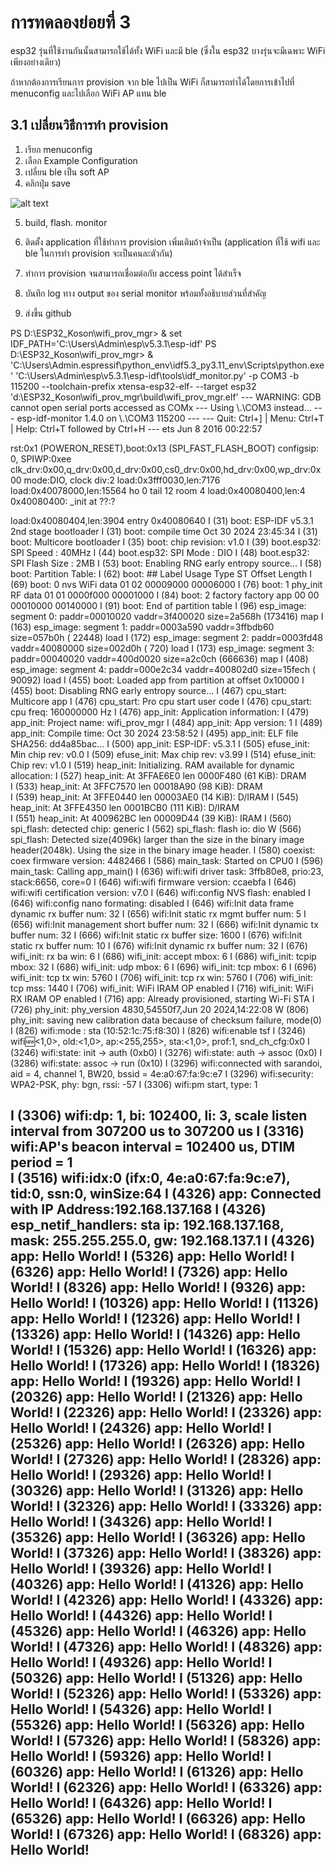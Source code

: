 # การทดลองย่อยที่ 3

esp32 รุ่นที่ใช้งานกันนั้นสามารถใช้ได้ทั้ง WiFi และมี ble (ซึ่งใน esp32 บางรุ่นจะมีเฉพาะ WiFi เพียงอย่างเดียว)

ถ้าหากต้องการเรียนการ provision จาก ble ไปเป็น WiFi ก็สามารถทำได้โดยการเข้าไปที่ menuconfig และไปเลือก WiFi AP แทน ble


## 3.1 เปลี่ยนวิธีการทำ provision
1. เรียก menuconfig
2. เลือก Example Configuration
3. เปลี่ยน ble เป็น soft AP
4. คลิกปุ่ม save

![alt text](image-6.png)

5. build, flash. monitor

6. ติดตั้ง application ที่ใช้ทำการ provision เพิ่มเติมถ้าจำเป็น (application ที่ใช้ wifi และ ble ในการทำ provision จะเป็นคนละตัวกัน)
   
7. ทำการ provision จนสามารถเชื่อมต่อกับ access point ได้สำเร็จ
8. บันทึก log ทาง output ของ serial monitor พร้อมทั้งอธิบายส่วนที่สำคัญ
9. ส่งขึ้น github

PS D:\ESP32_Koson\wifi_prov_mgr> & set IDF_PATH='C:\Users\Admin\esp\v5.3.1\esp-idf'
PS D:\ESP32_Koson\wifi_prov_mgr> & 'C:\Users\Admin\.espressif\python_env\idf5.3_py3.11_env\Scripts\python.exe' 'C:\Users\Admin\esp\v5.3.1\esp-idf\tools\idf_monitor.py' -p COM3 -b 115200 --toolchain-prefix xtensa-esp32-elf- --target esp32 'd:\ESP32_Koson\wifi_prov_mgr\build\wifi_prov_mgr.elf'
--- WARNING: GDB cannot open serial ports accessed as COMx
--- Using \\.\COM3 instead...
--- esp-idf-monitor 1.4.0 on \\.\COM3 115200 ---
--- Quit: Ctrl+] | Menu: Ctrl+T | Help: Ctrl+T followed by Ctrl+H ---
ets Jun  8 2016 00:22:57

rst:0x1 (POWERON_RESET),boot:0x13 (SPI_FAST_FLASH_BOOT)
configsip: 0, SPIWP:0xee
clk_drv:0x00,q_drv:0x00,d_drv:0x00,cs0_drv:0x00,hd_drv:0x00,wp_drv:0x00
mode:DIO, clock div:2
load:0x3fff0030,len:7176
load:0x40078000,len:15564
ho 0 tail 12 room 4
load:0x40080400,len:4
0x40080400: _init at ??:?

load:0x40080404,len:3904
entry 0x40080640
I (31) boot: ESP-IDF v5.3.1 2nd stage bootloader
I (31) boot: compile time Oct 30 2024 23:45:34
I (31) boot: Multicore bootloader
I (35) boot: chip revision: v1.0
I (39) boot.esp32: SPI Speed      : 40MHz
I (44) boot.esp32: SPI Mode       : DIO
I (48) boot.esp32: SPI Flash Size : 2MB
I (53) boot: Enabling RNG early entropy source...
I (58) boot: Partition Table:
I (62) boot: ## Label            Usage          Type ST Offset   Length
I (69) boot:  0 nvs              WiFi data        01 02 00009000 00006000
I (76) boot:  1 phy_init         RF data          01 01 0000f000 00001000
I (84) boot:  2 factory          factory app      00 00 00010000 00140000
I (91) boot: End of partition table
I (96) esp_image: segment 0: paddr=00010020 vaddr=3f400020 size=2a568h (173416) map
I (163) esp_image: segment 1: paddr=0003a590 vaddr=3ffbdb60 size=057b0h ( 22448) load
I (172) esp_image: segment 2: paddr=0003fd48 vaddr=40080000 size=002d0h (   720) load
I (173) esp_image: segment 3: paddr=00040020 vaddr=400d0020 size=a2c0ch (666636) map
I (408) esp_image: segment 4: paddr=000e2c34 vaddr=400802d0 size=15fech ( 90092) load
I (455) boot: Loaded app from partition at offset 0x10000
I (455) boot: Disabling RNG early entropy source...
I (467) cpu_start: Multicore app
I (476) cpu_start: Pro cpu start user code
I (476) cpu_start: cpu freq: 160000000 Hz
I (476) app_init: Application information:
I (479) app_init: Project name:     wifi_prov_mgr
I (484) app_init: App version:      1
I (489) app_init: Compile time:     Oct 30 2024 23:58:52
I (495) app_init: ELF file SHA256:  dd4a85bac...
I (500) app_init: ESP-IDF:          v5.3.1
I (505) efuse_init: Min chip rev:     v0.0
I (509) efuse_init: Max chip rev:     v3.99 
I (514) efuse_init: Chip rev:         v1.0
I (519) heap_init: Initializing. RAM available for dynamic allocation:
I (527) heap_init: At 3FFAE6E0 len 0000F480 (61 KiB): DRAM       
I (533) heap_init: At 3FFC7570 len 00018A90 (98 KiB): DRAM       
I (539) heap_init: At 3FFE0440 len 00003AE0 (14 KiB): D/IRAM
I (545) heap_init: At 3FFE4350 len 0001BCB0 (111 KiB): D/IRAM    
I (551) heap_init: At 400962BC len 00009D44 (39 KiB): IRAM
I (560) spi_flash: detected chip: generic
I (562) spi_flash: flash io: dio
W (566) spi_flash: Detected size(4096k) larger than the size in the binary image header(2048k). Using the size in the binary image header.
I (580) coexist: coex firmware version: 4482466
I (586) main_task: Started on CPU0
I (596) main_task: Calling app_main()
I (636) wifi:wifi driver task: 3ffb80e8, prio:23, stack:6656, core=0
I (646) wifi:wifi firmware version: ccaebfa
I (646) wifi:wifi certification version: v7.0
I (646) wifi:config NVS flash: enabled
I (646) wifi:config nano formating: disabled
I (646) wifi:Init data frame dynamic rx buffer num: 32
I (656) wifi:Init static rx mgmt buffer num: 5
I (656) wifi:Init management short buffer num: 32
I (666) wifi:Init dynamic tx buffer num: 32
I (666) wifi:Init static rx buffer size: 1600
I (676) wifi:Init static rx buffer num: 10
I (676) wifi:Init dynamic rx buffer num: 32
I (676) wifi_init: rx ba win: 6
I (686) wifi_init: accept mbox: 6
I (686) wifi_init: tcpip mbox: 32
I (686) wifi_init: udp mbox: 6
I (696) wifi_init: tcp mbox: 6
I (696) wifi_init: tcp tx win: 5760
I (706) wifi_init: tcp rx win: 5760
I (706) wifi_init: tcp mss: 1440
I (706) wifi_init: WiFi IRAM OP enabled
I (716) wifi_init: WiFi RX IRAM OP enabled
I (716) app: Already provisioned, starting Wi-Fi STA
I (726) phy_init: phy_version 4830,54550f7,Jun 20 2024,14:22:08
W (806) phy_init: saving new calibration data because of checksum failure, mode(0)
I (826) wifi:mode : sta (10:52:1c:75:f8:30)
I (826) wifi:enable tsf
I (3246) wifi:new:<1,0>, old:<1,0>, ap:<255,255>, sta:<1,0>, prof:1, snd_ch_cfg:0x0
I (3246) wifi:state: init -> auth (0xb0)
I (3276) wifi:state: auth -> assoc (0x0)
I (3286) wifi:state: assoc -> run (0x10)
I (3296) wifi:connected with sarandoi, aid = 4, channel 1, BW20, bssid = 4e:a0:67:fa:9c:e7
I (3296) wifi:security: WPA2-PSK, phy: bgn, rssi: -57
I (3306) wifi:pm start, type: 1

I (3306) wifi:dp: 1, bi: 102400, li: 3, scale listen interval from 307200 us to 307200 us
I (3316) wifi:AP's beacon interval = 102400 us, DTIM period = 1  
I (3516) wifi:<ba-add>idx:0 (ifx:0, 4e:a0:67:fa:9c:e7), tid:0, ssn:0, winSize:64
I (4326) app: Connected with IP Address:192.168.137.168
I (4326) esp_netif_handlers: sta ip: 192.168.137.168, mask: 255.255.255.0, gw: 192.168.137.1
I (4326) app: Hello World!
I (5326) app: Hello World!
I (6326) app: Hello World!
I (7326) app: Hello World!
I (8326) app: Hello World!
I (9326) app: Hello World!
I (10326) app: Hello World!
I (11326) app: Hello World!
I (12326) app: Hello World!
I (13326) app: Hello World!
I (14326) app: Hello World!
I (15326) app: Hello World!
I (16326) app: Hello World!
I (17326) app: Hello World!
I (18326) app: Hello World!
I (19326) app: Hello World!
I (20326) app: Hello World!
I (21326) app: Hello World!
I (22326) app: Hello World!
I (23326) app: Hello World!
I (24326) app: Hello World!
I (25326) app: Hello World!
I (26326) app: Hello World!
I (27326) app: Hello World!
I (28326) app: Hello World!
I (29326) app: Hello World!
I (30326) app: Hello World!
I (31326) app: Hello World!
I (32326) app: Hello World!
I (33326) app: Hello World!
I (34326) app: Hello World!
I (35326) app: Hello World!
I (36326) app: Hello World!
I (37326) app: Hello World!
I (38326) app: Hello World!
I (39326) app: Hello World!
I (40326) app: Hello World!
I (41326) app: Hello World!
I (42326) app: Hello World!
I (43326) app: Hello World!
I (44326) app: Hello World!
I (45326) app: Hello World!
I (46326) app: Hello World!
I (47326) app: Hello World!
I (48326) app: Hello World!
I (49326) app: Hello World!
I (50326) app: Hello World!
I (51326) app: Hello World!
I (52326) app: Hello World!
I (53326) app: Hello World!
I (54326) app: Hello World!
I (55326) app: Hello World!
I (56326) app: Hello World!
I (57326) app: Hello World!
I (58326) app: Hello World!
I (59326) app: Hello World!
I (60326) app: Hello World!
I (61326) app: Hello World!
I (62326) app: Hello World!
I (63326) app: Hello World!
I (64326) app: Hello World!
I (65326) app: Hello World!
I (66326) app: Hello World!
I (67326) app: Hello World!
I (68326) app: Hello World!
---
